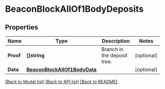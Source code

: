 # BeaconBlockAllOf1BodyDeposits

## Properties

Name | Type | Description | Notes
------------ | ------------- | ------------- | -------------
**Proof** | **[]string** | Branch in the deposit tree. | [optional] 
**Data** | [**BeaconBlockAllOf1BodyData**](BeaconBlock_allOf_1_body_data.md) |  | [optional] 

[[Back to Model list]](../README.md#documentation-for-models) [[Back to API list]](../README.md#documentation-for-api-endpoints) [[Back to README]](../README.md)


